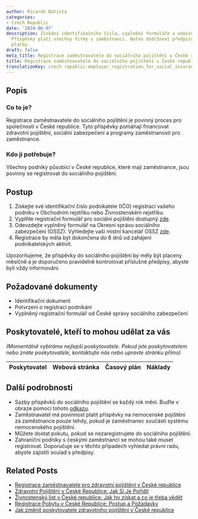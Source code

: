 ```yaml
---
author: Ricardo Batista
categories:
- Czech Republic
date: '2024-06-07'
description: Získání identifikačního čísla, vyplnění formuláře a odevzdání na OSSZ.
  Příspěvky platí všechny firmy s zaměstnanci. Nutno dodržovat předpisy a měsíční
  platby.
draft: false
meta_title: Registrace zaměstnavatele do sociálního pojištění v České republice
title: Registrace zaměstnavatele do sociálního pojištění v České republice
translationKey: czech republic-employer_registration_for_social_insurance
---
```



## Popis
### Co to je?
Registrace zaměstnavatele do sociálního pojištění je povinný proces pro společnosti v České republice. Tyto příspěvky pomáhají financovat zdravotní pojištění, sociální zabezpečení a programy zaměstnanosti pro zaměstnance.
### Kdo ji potřebuje?
Všechny podniky působící v České republice, které mají zaměstnance, jsou povinny se registrovat do sociálního pojištění.

## Postup
1. Získejte své identifikační číslo podnikatele (IČO) registrací vašeho podniku v Obchodním rejstříku nebo Živnostenském rejstříku.
2. Vyplňte registrační formulář pro sociální pojištění dostupný [zde](https://www.cssz.cz/en/forms.htm).
3. Odevzdejte vyplněný formulář na Okresní správu sociálního zabezpečení (OSSZ). Vyhledejte vaši místní kancelář OSSZ [zde](https://www.cssz.cz/en/about-cssa/territorial-departments).
4. Registrace by měla být dokončena do 8 dnů od zahájení podnikatelských aktivit.

Upozorňujeme, že příspěvky do sociálního pojištění by měly být placeny měsíčně a je doporučeno pravidelně kontrolovat příslušné předpisy, abyste byli vždy informováni.

## Požadované dokumenty
- Identifikační dokument
- Potvrzení o registraci podnikání
- Vyplněný registrační formulář od České správy sociálního zabezpečení

## Poskytovatelé, kteří to mohou udělat za vás

_(Momentálně vybíráme nejlepší poskytovatele. Pokud jste poskytovatelem nebo znáte poskytovatele, kontaktujte nás nebo upravte stránku přímo)_

| Poskytovatel    |     Webová stránka  |     Časový plán   |      Náklady    |
| :-------------: | :-------------: |  :-------------: | :-------------: |


## Další podrobnosti
- Sazby příspěvků do sociálního pojištění se každý rok mění. Buďte v obraze pomocí tohoto [odkazu](https://www.cssz.cz/en/social-insurance/mandatory-and-voluntary-insurance/contributions).
- Zaměstnavatel má povinnost platit příspěvky na nemocenské pojištění za zaměstnance pouze tehdy, pokud je zaměstnanec součástí systému nemocenského pojištění.
- Můžete dostat pokutu, pokud se nezaregistrujete do sociálního pojištění.
- Zahraniční podniky s českými zaměstnanci se mohou také muset registrovat. Doporučuje se v těchto případech vyhledat právní radu, abyste zajistili soulad s předpisy.


## Related Posts

- [Registrace zaměstnavatele pro zdravotní pojištění v České republice](https://tramitit.com/cs/guides/czech-republic/registrace_zamestnavatele_k_zdravotnimu_pojisteni/)
- [Zdravotní Pojištění v České Republice: Jak Si Je Pořídit](https://tramitit.com/cs/guides/czech-republic/registrace_na_zdravotni_pojistovnu/)
- [Živnostenský list v České republice: Jak ho získat a co je třeba vědět](https://tramitit.com/cs/guides/czech-republic/registrace_zivnostenskeho_opravneni/)
- [Registrace Pobytu v České Republice: Postup a Požadavky](https://tramitit.com/cs/guides/czech-republic/registrace_k_pobytu_pro_cizince/)
- [Jak změnit poskytovatele zdravotního pojištění v České republice](https://tramitit.com/cs/guides/czech-republic/zmena_zdravotni_pojistovny/)